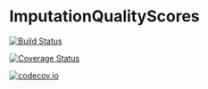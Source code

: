 # ImputationQualityScores

[![Build Status](https://travis-ci.org/cth/ImputationQualityScores.jl.svg?branch=master)](https://travis-ci.org/cth/ImputationQualityScores.jl)

[![Coverage Status](https://coveralls.io/repos/cth/ImputationQualityScores.jl/badge.svg?branch=master&service=github)](https://coveralls.io/github/cth/ImputationQualityScores.jl?branch=master)

[![codecov.io](http://codecov.io/github/cth/ImputationQualityScores.jl/coverage.svg?branch=master)](http://codecov.io/github/cth/ImputationQualityScores.jl?branch=master)
